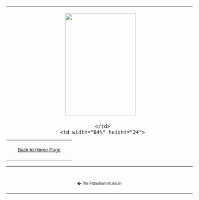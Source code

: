 <html>

<head>

<title>Info</title>
</head>



<div align="center">
  <center>
  <table border="0" width="100%" cellpadding="0" cellspacing="4" height="346">
    <tr>
      <td width="36%" height="240" align="center">

<p><font face="Times New Roman" color="#000080"><b><big>&nbsp;<a href="KUN/kun228.htm"><img border="0" src="textG.1.jpg" width="191" height="277"></a></big></b></font></p>

      </td>
      <td width="64%" height="24">

<a href="KUN/kun022.htm"><img border="0" src="textG.2.jpg" width="185" height="276"></a>

      </td>
    </tr>
    <tr>
      <td width="100%" height="1" colspan="2">
        <b><font size="2" face="Arial">FEMALE-ROLE ACTORS (<i>onnagata</i>)
        COMPARED WITH BEAUTIFUL WOMEN (<i>bijin</i>)</font></b><font FACE="Arial">
        <p><font size="2" face="Arial">The ban on women performers, first enforced in 1629 to
        discourage licentiousness, meant that female roles, frequently intended
        to represent the most beautiful courtesans, had to be taken by male
        actors. The juxtaposition of these two prints reveals much about the way
        in which Kunisada differentiated his <a href="textJ.htm"> portraits</a> of female-role male
        actors from those of beautiful women. The most immediate
        difference is the contrast between the angular lines that define the
        actor's face and the woman's fuller, softer features. In the actor
        portrait (left), the sharp hairline indicates that a full wig is being
        worn. In the other print, the woman's hairline is meticulously rendered
        to suggest real hair, and her eyelashes and eyebrows are also treated
        more elaborately; the representation of a woman is altogether more fluid
        and sensual. The coarser image of the actor is true to the reality it
        depicts. One can sense in it the 'strong line' that Kabuki fans so
        admired in the performance of female roles. Female-role actors were not
        exempt from the regulation that required all Japanese men to shave their
        forehead. Nor, initially, were they permitted to wear full wigs. They
        responded by covering their shaved foreheads with a small piece of
        purple silk. This <a href="KUN/kun251.htm"> purple patch</a> become so closely associated with the art
        of the female-role actor that it was retained even after full wigs were
        permitted. It can be seen in all the female-role actor portraits in this
        exhibition.</font></p>
        </font>
      </td>
    </tr>
  </table>
  </center>
</div>
<table border="0" cellpadding="0" width="100%" cellspacing="4">
  <tr>
    <td width="74%" valign="top">
      <p align="center"><a href="texthomepage.htm"><font face="Arial" size="2">Back
      to Home Page</font></a></td>
  </tr>
</table>
<div align="center">
  <center>
  <table border="0" cellpadding="0" width="100%" cellspacing="4">
    <tr>
      <td width="26%">
        <p align="center">
        <br>
        <font FACE="Arial" size="1">� The Fitzwilliam Museum</font></p>
      </td>
    </tr>
  </table>
  </center>
</div>
</body>
</html>

